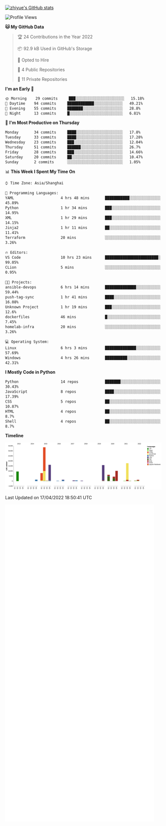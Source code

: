
[![zhiyue's GitHub stats](https://github-readme-stats.vercel.app/api?username=zhiyue)](https://github.com/anuraghazra/github-readme-stats&&show_icons=true)

<!--START_SECTION:waka-->
![Profile Views](http://img.shields.io/badge/Profile%20Views-1-blue)

**🐱 My GitHub Data** 

> 🏆 24 Contributions in the Year 2022
 > 
> 📦 92.9 kB Used in GitHub's Storage 
 > 
> 💼 Opted to Hire
 > 
> 📜 4 Public Repositories 
 > 
> 🔑 11 Private Repositories  
 > 
**I'm an Early 🐤** 

```text
🌞 Morning    29 commits     ███░░░░░░░░░░░░░░░░░░░░░░   15.18% 
🌆 Daytime    94 commits     ████████████░░░░░░░░░░░░░   49.21% 
🌃 Evening    55 commits     ███████░░░░░░░░░░░░░░░░░░   28.8% 
🌙 Night      13 commits     █░░░░░░░░░░░░░░░░░░░░░░░░   6.81%

```
📅 **I'm Most Productive on Thursday** 

```text
Monday       34 commits     ████░░░░░░░░░░░░░░░░░░░░░   17.8% 
Tuesday      33 commits     ████░░░░░░░░░░░░░░░░░░░░░   17.28% 
Wednesday    23 commits     ███░░░░░░░░░░░░░░░░░░░░░░   12.04% 
Thursday     51 commits     ██████░░░░░░░░░░░░░░░░░░░   26.7% 
Friday       28 commits     ███░░░░░░░░░░░░░░░░░░░░░░   14.66% 
Saturday     20 commits     ██░░░░░░░░░░░░░░░░░░░░░░░   10.47% 
Sunday       2 commits      ░░░░░░░░░░░░░░░░░░░░░░░░░   1.05%

```


📊 **This Week I Spent My Time On** 

```text
⌚︎ Time Zone: Asia/Shanghai

💬 Programming Languages: 
YAML                     4 hrs 48 mins       ███████████░░░░░░░░░░░░░░   45.89% 
Python                   1 hr 34 mins        ███░░░░░░░░░░░░░░░░░░░░░░   14.95% 
XML                      1 hr 29 mins        ███░░░░░░░░░░░░░░░░░░░░░░   14.15% 
Jinja2                   1 hr 11 mins        ██░░░░░░░░░░░░░░░░░░░░░░░   11.41% 
Terraform                20 mins             ░░░░░░░░░░░░░░░░░░░░░░░░░   3.26%

🔥 Editors: 
VS Code                  10 hrs 23 mins      ████████████████████████░   99.05% 
CLion                    5 mins              ░░░░░░░░░░░░░░░░░░░░░░░░░   0.95%

🐱‍💻 Projects: 
ansible-devops           6 hrs 14 mins       ██████████████░░░░░░░░░░░   59.44% 
push-tag-sync            1 hr 41 mins        ████░░░░░░░░░░░░░░░░░░░░░   16.08% 
Unknown Project          1 hr 19 mins        ███░░░░░░░░░░░░░░░░░░░░░░   12.6% 
dockerfiles              46 mins             █░░░░░░░░░░░░░░░░░░░░░░░░   7.45% 
homelab-infra            20 mins             ░░░░░░░░░░░░░░░░░░░░░░░░░   3.26%

💻 Operating System: 
Linux                    6 hrs 3 mins        ██████████████░░░░░░░░░░░   57.69% 
Windows                  4 hrs 26 mins       ██████████░░░░░░░░░░░░░░░   42.31%

```

**I Mostly Code in Python** 

```text
Python                   14 repos            ███████░░░░░░░░░░░░░░░░░░   30.43% 
JavaScript               8 repos             ████░░░░░░░░░░░░░░░░░░░░░   17.39% 
CSS                      5 repos             ██░░░░░░░░░░░░░░░░░░░░░░░   10.87% 
HTML                     4 repos             ██░░░░░░░░░░░░░░░░░░░░░░░   8.7% 
Shell                    4 repos             ██░░░░░░░░░░░░░░░░░░░░░░░   8.7%

```


**Timeline**

![Chart not found](https://raw.githubusercontent.com/zhiyue/zhiyue/main/charts/bar_graph.png) 


 Last Updated on 17/04/2022 18:50:41 UTC
<!--END_SECTION:waka-->

<!-- [![Top Langs](https://github-readme-stats.vercel.app/api/top-langs/?username=zhiyue)](https://github.com/anuraghazra/github-readme-stats) -->

![](./github-metrics.svg)

